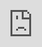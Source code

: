 ```yaml
---
layout: home
permalink: /teaching
title: "Teaching"
excerpt: "<br>"
image:
  feature: /banners/04_banner.jpg
---
```

{% include toc.html class="toc-left" h_min=2 h_max=2 %}

Stereo-BRUVs (Baited Remote Underwater Video Systems) are an excellent method for teaching because they provide hands-on experience with a non-invasive technique to study fishes. By allowing students to analyse real footage of fish and their behaviors, they learn about fish diversity, habitat interactions, and ecological monitoring in a practical context. It's important for students to be exposed to diverse marine research methods like stereo-BRUVs to develop a well-rounded understanding of environmental assessment, promoting critical thinking and enhancing fieldwork skills.

Please see the video below as a real world example of undergraduate students at the University of Western Australia using stereo-BRUVs in a field research project.
<iframe src="
https://player.vimeo.com/video/973587182?badge=0&amp;autopause=0&amp;player_id=0&amp;app_id=58479"
frameborder="0" allow="autoplay; fullscreen; picture-in-picture; clipboard-write" style="position:absolute;top:0;left:0;width:100%;height:100%;" title="UWA Field Techniques Albany Field trip - stereo-BRUV survey for King George Whiting"></iframe><script src="
https://player.vimeo.com/api/player.js"></script>

